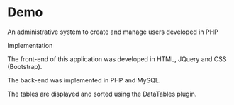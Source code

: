 # Demo

An administrative system to create and manage users developed in PHP

Implementation

The front-end of this application was developed in HTML, JQuery and CSS (Bootstrap). 

The back-end was implemented in PHP and MySQL. 

The tables are displayed and sorted using the DataTables plugin.